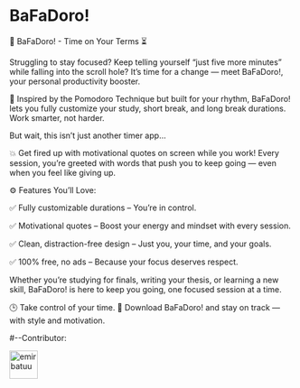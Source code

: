 # BaFaDoro!

🎯 BaFaDoro! - Time on Your Terms ⏳

Struggling to stay focused? Keep telling yourself “just five more minutes” while falling into the scroll hole?
It’s time for a change — meet BaFaDoro!, your personal productivity booster.

🧠 Inspired by the Pomodoro Technique but built for your rhythm, BaFaDoro! lets you fully customize your study, short break, and long break durations. Work smarter, not harder.

But wait, this isn’t just another timer app...

💥 Get fired up with motivational quotes on screen while you work! Every session, you’re greeted with words that push you to keep going — even when you feel like giving up.

⚙️ Features You’ll Love:

✅ Fully customizable durations – You’re in control.

✅ Motivational quotes – Boost your energy and mindset with every session.

✅ Clean, distraction-free design – Just you, your time, and your goals.

✅ 100% free, no ads – Because your focus deserves respect.

Whether you’re studying for finals, writing your thesis, or learning a new skill,
BaFaDoro! is here to keep you going, one focused session at a time.

🕒 Take control of your time.
📲 Download BaFaDoro! and stay on track — with style and motivation.




#--Contributor:


<a href="https://github.com/emirbatuu" target="_blank">
  <img src="https://avatars.githubusercontent.com/emirbatuu?v=4" width="50px" alt="emirbatuu"/>
</a>
